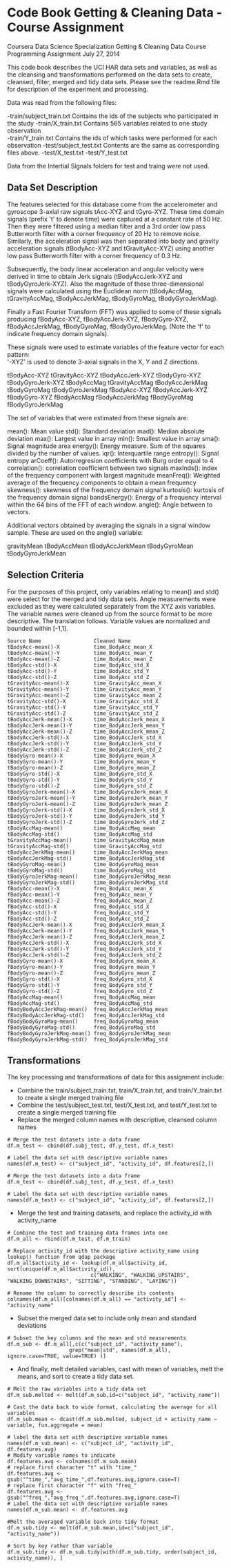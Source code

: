 Code Book
Getting & Cleaning Data - Course Assignment
========================================================
Coursera Data Science Specialization
Getting & Cleaning Data
Course Programming Assignment
July 27, 2014

This code book describes the UCI HAR data sets and variables, as well as the cleansing and transformations performed on the data sets to create, cleansed, filter, merged and tidy data sets.  Please see the readme.Rmd file for description of the experiment and processing.

Data was read from the following files:

-train/subject_train.txt    Contains the ids of the subjects who participated in the study
-train/X_train.txt          Contains 565 variables related to one study observation    
-train/Y_train.txt          Contains the ids of which tasks were performed for each observation
-test/subject_test.txt      Contents are the same as corresponding files above.
-test/X_test.txt
-test/Y_test.txt

Data from the Intertial Signals folders for test and traing were not used.

Data Set Description
--------------------

The features selected for this database come from the accelerometer and gyroscope 3-axial raw signals tAcc-XYZ and tGyro-XYZ. These time domain signals (prefix 't' to denote time) were captured at a constant rate of 50 Hz. Then they were filtered using a median filter and a 3rd order low pass Butterworth filter with a corner frequency of 20 Hz to remove noise. Similarly, the acceleration signal was then separated into body and gravity acceleration signals (tBodyAcc-XYZ and tGravityAcc-XYZ) using another low pass Butterworth filter with a corner frequency of 0.3 Hz. 

Subsequently, the body linear acceleration and angular velocity were derived in time to obtain Jerk signals (tBodyAccJerk-XYZ and tBodyGyroJerk-XYZ). Also the magnitude of these three-dimensional signals were calculated using the Euclidean norm (tBodyAccMag, tGravityAccMag, tBodyAccJerkMag, tBodyGyroMag, tBodyGyroJerkMag). 

Finally a Fast Fourier Transform (FFT) was applied to some of these signals producing fBodyAcc-XYZ, fBodyAccJerk-XYZ, fBodyGyro-XYZ, fBodyAccJerkMag, fBodyGyroMag, fBodyGyroJerkMag. (Note the 'f' to indicate frequency domain signals). 

These signals were used to estimate variables of the feature vector for each pattern:  
'-XYZ' is used to denote 3-axial signals in the X, Y and Z directions.

tBodyAcc-XYZ
tGravityAcc-XYZ
tBodyAccJerk-XYZ
tBodyGyro-XYZ
tBodyGyroJerk-XYZ
tBodyAccMag
tGravityAccMag
tBodyAccJerkMag
tBodyGyroMag
tBodyGyroJerkMag
fBodyAcc-XYZ
fBodyAccJerk-XYZ
fBodyGyro-XYZ
fBodyAccMag
fBodyAccJerkMag
fBodyGyroMag
fBodyGyroJerkMag

The set of variables that were estimated from these signals are: 

mean(): Mean value
std(): Standard deviation
mad(): Median absolute deviation 
max(): Largest value in array
min(): Smallest value in array
sma(): Signal magnitude area
energy(): Energy measure. Sum of the squares divided by the number of values. 
iqr(): Interquartile range 
entropy(): Signal entropy
arCoeff(): Autorregresion coefficients with Burg order equal to 4
correlation(): correlation coefficient between two signals
maxInds(): index of the frequency component with largest magnitude
meanFreq(): Weighted average of the frequency components to obtain a mean frequency
skewness(): skewness of the frequency domain signal 
kurtosis(): kurtosis of the frequency domain signal 
bandsEnergy(): Energy of a frequency interval within the 64 bins of the FFT of each window.
angle(): Angle between to vectors.

Additional vectors obtained by averaging the signals in a signal window sample. These are used on the angle() variable:

gravityMean
tBodyAccMean
tBodyAccJerkMean
tBodyGyroMean
tBodyGyroJerkMean

Selection Criteria
------------------

For the purposes of this project, only variables relating to mean() and std() were select for the merged and tidy data sets. Angle measurements were excluded as they were calculated separately from the XYZ axis variables.  The variable names were cleaned up from the source format to be more descriptive.  The translation follows.  Variable values are normalized and bounded within [-1,1].

```
Source Name                 Cleaned Name
tBodyAcc-mean()-X	        time_BodyAcc_mean_X
tBodyAcc-mean()-Y	        time_BodyAcc_mean_Y
tBodyAcc-mean()-Z	        time_BodyAcc_mean_Z
tBodyAcc-std()-X	        time_BodyAcc_std_X
tBodyAcc-std()-Y	        time_BodyAcc_std_Y
tBodyAcc-std()-Z	        time_BodyAcc_std_Z
tGravityAcc-mean()-X	    time_GravityAcc_mean_X
tGravityAcc-mean()-Y	    time_GravityAcc_mean_Y
tGravityAcc-mean()-Z	    time_GravityAcc_mean_Z
tGravityAcc-std()-X	        time_GravityAcc_std_X
tGravityAcc-std()-Y	        time_GravityAcc_std_Y
tGravityAcc-std()-Z	        time_GravityAcc_std_Z
tBodyAccJerk-mean()-X	    time_BodyAccJerk_mean_X
tBodyAccJerk-mean()-Y	    time_BodyAccJerk_mean_Y
tBodyAccJerk-mean()-Z	    time_BodyAccJerk_mean_Z
tBodyAccJerk-std()-X	    time_BodyAccJerk_std_X
tBodyAccJerk-std()-Y	    time_BodyAccJerk_std_Y
tBodyAccJerk-std()-Z	    time_BodyAccJerk_std_Z
tBodyGyro-mean()-X	        time_BodyGyro_mean_X
tBodyGyro-mean()-Y          time_BodyGyro_mean_Y
tBodyGyro-mean()-Z	        time_BodyGyro_mean_Z
tBodyGyro-std()-X	        time_BodyGyro_std_X
tBodyGyro-std()-Y	        time_BodyGyro_std_Y
tBodyGyro-std()-Z	        time_BodyGyro_std_Z
tBodyGyroJerk-mean()-X	    time_BodyGyroJerk_mean_X
tBodyGyroJerk-mean()-Y	    time_BodyGyroJerk_mean_Y
tBodyGyroJerk-mean()-Z	    time_BodyGyroJerk_mean_Z
tBodyGyroJerk-std()-X	    time_BodyGyroJerk_std_X
tBodyGyroJerk-std()-Y	    time_BodyGyroJerk_std_Y
tBodyGyroJerk-std()-Z	    time_BodyGyroJerk_std_Z
tBodyAccMag-mean()	        time_BodyAccMag_mean
tBodyAccMag-std()	        time_BodyAccMag_std
tGravityAccMag-mean()	    time_GravityAccMag_mean
tGravityAccMag-std()	    time_GravityAccMag_std
tBodyAccJerkMag-mean()	    time_BodyAccJerkMag_mean
tBodyAccJerkMag-std()	    time_BodyAccJerkMag_std
tBodyGyroMag-mean()	        time_BodyGyroMag_mean
tBodyGyroMag-std()	        time_BodyGyroMag_std
tBodyGyroJerkMag-mean()	    time_BodyGyroJerkMag_mean
tBodyGyroJerkMag-std()	    time_BodyGyroJerkMag_std
fBodyAcc-mean()-X	        freq_BodyAcc_mean_X
fBodyAcc-mean()-Y	        freq_BodyAcc_mean_Y
fBodyAcc-mean()-Z	        freq_BodyAcc_mean_Z
fBodyAcc-std()-X	        freq_BodyAcc_std_X
fBodyAcc-std()-Y	        freq_BodyAcc_std_Y
fBodyAcc-std()-Z	        freq_BodyAcc_std_Z
fBodyAccJerk-mean()-X	    freq_BodyAccJerk_mean_X
fBodyAccJerk-mean()-Y	    freq_BodyAccJerk_mean_Y
fBodyAccJerk-mean()-Z	    freq_BodyAccJerk_mean_Z
fBodyAccJerk-std()-X	    freq_BodyAccJerk_std_X
fBodyAccJerk-std()-Y	    freq_BodyAccJerk_std_Y
fBodyAccJerk-std()-Z	    freq_BodyAccJerk_std_Z
fBodyGyro-mean()-X	        freq_BodyGyro_mean_X
fBodyGyro-mean()-Y	        freq_BodyGyro_mean_Y
fBodyGyro-mean()-Z	        freq_BodyGyro_mean_Z
fBodyGyro-std()-X	        freq_BodyGyro_std_X
fBodyGyro-std()-Y	        freq_BodyGyro_std_Y
fBodyGyro-std()-Z	        freq_BodyGyro_std_Z
fBodyAccMag-mean()	        freq_BodyAccMag_mean
fBodyAccMag-std()	        freq_BodyAccMag_std
fBodyBodyAccJerkMag-mean()	freq_BodyAccJerkMag_mean
fBodyBodyAccJerkMag-std()	freq_BodyAccJerkMag_std
fBodyBodyGyroMag-mean()	    freq_BodyGyroMag_mean
fBodyBodyGyroMag-std()	    freq_BodyGyroMag_std
fBodyBodyGyroJerkMag-mean()	freq_BodyGyroJerkMag_mean
fBodyBodyGyroJerkMag-std()	freq_BodyGyroJerkMag_std
```

Transformations
---------------

The key processing and transformations of data for this assignment include:

- Combine the train/subject_train.txt, train/X_train.txt, and train/Y_train.txt to create a single merged training file
- Combine the test/subject_test.txt, test/X_test.txt, and test/Y_test.txt to create a single merged training file
- Replace the merged column names with descriptive, cleansed column names 

```{r}
# Merge the test datasets into a data frame 
df.m_test <- cbind(df.subj_test, df.y_test, df.x_test)
    
# Label the data set with descriptive variable names
names(df.m_test) <- c("subject_id", "activity_id", df.features[2,])

# Merge the test datasets into a data frame 
df.m_test <- cbind(df.subj_test, df.y_test, df.x_test)
    
# Label the data set with descriptive variable names
names(df.m_test) <- c("subject_id", "activity_id", df.features[2,])
```

- Merge the test and training datasets, and replace the activity_id with activity_name

```{r}
# Combine the test and training data frames into one
df.m_all <- rbind(df.m_test, df.m_train)
    
# Replace activity_id with the descriptive activity_name using lookup() function from qdap package
df.m_all$activity_id <- lookup(df.m_all$activity_id, sort(unique(df.m_all$activity_id)),
                           c("WALKING", "WALKING_UPSTAIRS", "WALKING_DOWNSTAIRS", "SITTING", "STANDING", "LAYING"))

# Rename the column to correctly describe its contents
colnames(df.m_all)[colnames(df.m_all) == "activity_id"] <- "activity_name"
```

- Subset the merged data set to include only mean and standard deviations

```{r}
# Subset the key columns and the mean and std measurements
df.m_sub <- df.m_all[,c(c("subject_id", "activity_name"),
                    grep("mean|std", names(df.m_all), ignore.case=TRUE, value=TRUE) )]    
```

- And finally, melt detailed variables, cast with mean of variables, melt the means, and sort to create a tidy data set.

```{r}
# Melt the raw variables into a tidy data set
df.m_sub.melted <- melt(df.m_sub,id=c("subject_id", "activity_name"))
    
# Cast the data back to wide format, calculating the average for all variables
df.m_sub.mean <- dcast(df.m_sub.melted, subject_id + activity_name ~ variable, fun.aggregate = mean)

# label the data set with descriptive variable names
names(df.m_sub.mean) <- c("subject_id", "activity_id", df.features.avg)
# Modify variable names to indicate 
df.features.avg <- colnames(df.m_sub.mean)
# replace first character "t" with "time_"
df.features.avg <- gsub("^time_","avg_time_",df.features.avg,ignore.case=T)
# replace first character "f" with "freq_"
df.features.avg <- gsub("^freq_","avg_freq_",df.features.avg,ignore.case=T)
# Label the data set with descriptive variable names
names(df.m_sub.mean) <- df.features.avg

#Melt the averaged variable back into tidy format
df.m_sub.tidy <- melt(df.m_sub.mean,id=c("subject_id", "activity_name"))

# Sort by key rather than variable  
df.m_sub.tidy <- df.m_sub.tidy[with(df.m_sub.tidy, order(subject_id, activity_name)), ]
```

